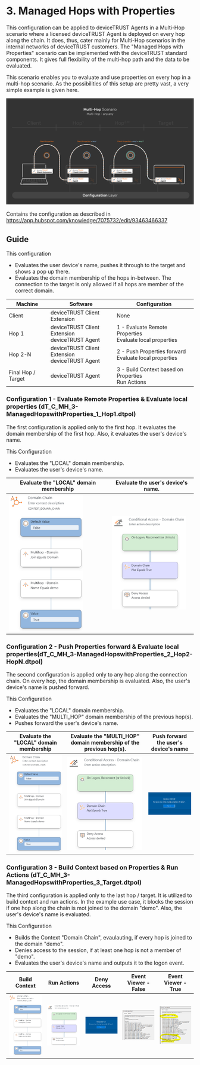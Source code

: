 # 3. Managed Hops with Properties
This configuration can be applied to deviceTRUST Agents in a Multi-Hop scenario where a licensed deviceTRUST Agent is deployed on every hop along the chain. It does, thus, cater mainly for Multi-Hop scenarios in the internal networks of deviceTRUST customers. The "Managed Hops with Properties" scenario can be implemented with the deviceTRUST standard components. It gives full flexibility of the multi-hop path and the data to be evaluated.

This scenario enables you to evaluate and use properties on every hop in a multi-hop scenario. As the possibilities of this setup are pretty vast, a very simple example is given here.

![3 - Managed Hops with Properties](../../_assets/images/multi-hop/3-ManagedHopsWithHopProperties/01_Architecture.png)

Contains the configuration as described in https://app.hubspot.com/knowledge/7075732/edit/93463466337

## Guide
This configuration
- Evaluates the user device's name, pushes it through to the target and shows a pop up there.
- Evaluates the domain membership of the hops in-between. The connection to the target is only allowed if all hops are member of the correct domain.

| Machine            | Software                                            | Configuration                                                 |
|--------------------|-----------------------------------------------------|---------------------------------------------------------------|
| Client             | deviceTRUST Client Extension                        | None                                                          |
| Hop 1              | deviceTRUST Client Extension <br> deviceTRUST Agent | 1 - Evaluate Remote Properties <br> Evaluate local properties |
| Hop 2-N            | deviceTRUST Client Extension <br> deviceTRUST Agent | 2 - Push Properties forward <br> Evaluate local properties    |
| Final Hop / Target | deviceTRUST Agent                                   | 3 - Build Context based on Properties <br> Run Actions        |

### Configuration 1 - Evaluate Remote Properties & Evaluate local properties (dT_C_MH_3-ManagedHopswithProperties_1_Hop1.dtpol)
The first configuration is applied only to the first hop. It evaluates the domain membership of the first hop. Also, it evaluates the user's device's name.

This Configuration
- Evaluates the "LOCAL" domain membership.
- Evaluates the user's device's name.

| Evaluate the "LOCAL" domain membership | Evaluate the user's device's name. |
|----------------------------------------|------------------------------------|
|<img src="../../_assets/images/multi-hop/3-ManagedHopsWithHopProperties/05_Context.png" alt="Built Context" title="Built Context" width="200"> | <img src="../../_assets/images/multi-hop/3-ManagedHopsWithHopProperties/06_action.png" alt="Run Actions" title="Run Actions" width="200"> |

### Configuration 2 - Push Properties forward & Evaluate local properties(dT_C_MH_3-ManagedHopswithProperties_2_Hop2-HopN.dtpol)
The second configuration is applied only to any hop along the connection chain. On every hop, the domain membership is evaluated. Also, the user's device's name is pushed forward.

This Configuration
- Evaluates the "LOCAL" domain membership.
- Evaluates the "MULTI_HOP" domain membership of the previous hop(s).
- Pushes forward the user's device's name.

| Evaluate the "LOCAL" domain membership | Evaluate the "MULTI_HOP" domain membership of the previous hop(s). | Push forward the user's device's name |
|----------------------------------------|--------------------------------------------------------------------|---------------------------------------|
|<img src="../../_assets/images/multi-hop/3-ManagedHopsWithHopProperties/05_Context.png" alt="Built Context" title="Built Context" width="200"> | <img src="../../_assets/images/multi-hop/3-ManagedHopsWithHopProperties/06_action.png" alt="Run Actions" title="Run Actions" width="200"> | <img src="../../_assets/images/multi-hop/3-ManagedHopsWithHopProperties/02_DenyAccess.png" alt="Pop Up" title="Pop Up" width="200"> |

### Configuration 3 - Build Context based on Properties & Run Actions (dT_C_MH_3-ManagedHopswithProperties_3_Target.dtpol)
The third configuration is applied only to the last hop / target. It is utilized to build context and run actions. In the example use case, it blocks the session if one hop along the chain is mot joined to the domain "demo". Also, the user's device's name is evaluated.

This Configuration
- Builds the Context "Domain Chain", evaulauting, if every hop is joined to the domain "demo".
- Denies access to the session, if at least one hop is not a member of "demo".
- Evaluates the user's device's name and outputs it to the logon event.

| Build Context | Run Actions | Deny Access | Event Viewer - False | Event Viewer - True |
|---------------|-------------|-------------|----------------------|---------------------|
|<img src="../../_assets/images/multi-hop/3-ManagedHopsWithHopProperties/05_Context.png" alt="Built Context" title="Built Context" width="200"> | <img src="../../_assets/images/multi-hop/3-ManagedHopsWithHopProperties/06_action.png" alt="Run Actions" title="Run Actions" width="200"> | <img src="../../_assets/images/multi-hop/3-ManagedHopsWithHopProperties/02_DenyAccess.png" alt="Pop Up" title="Pop Up" width="200"> | <img src="../../_assets/images/multi-hop/3-ManagedHopsWithHopProperties/04_eventviewer_false.png" alt="Event Viewer" title="Event Viewer" width="200"> | <img src="../../_assets/images/multi-hop/3-ManagedHopsWithHopProperties/03_eventviewer_true.png" alt="Event Viewer" title="Event Viewer" width="200"> |